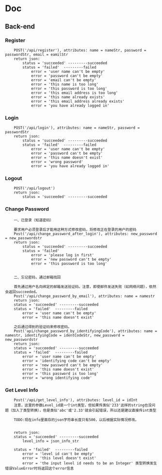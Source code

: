 # Doc

## Back-end

### Register
        POST('/api/register'), attributes: name = nameStr, password = passwordStr, email = eamilStr
        return json:
            status = 'succeeded' ---------succeeded
            status = 'failed'  ---------failed
                error = 'user name can't be empty'
                error = 'password can't be empty' 
                error = 'email can't be empty'
                error = 'this name is too long'
                error = 'this password is too long'
                error = 'this email address is too long'
                error = 'this name already exists'
                error = 'this email address already exists'
                error = 'you have already logged in'

### Login
        POST('/api/login'), attributes: name = nameStr, password = passwordStr
        return json:
            status = 'succeeded' ---------succeeded
            status = 'failed'  ---------failed
                error = 'user name can't be empty'
                error = 'password can't be empty' 
                error = 'this name doesn't exist'
                error = 'wrong password'
                error = 'you have already logged in'

### Logout
        POST('/api/logout')
        return json:
            status = 'succeeded' ---------succeeded

### Change Password
        一、已登录（知道密码）

        要求用户必须登录后才能用这种方式修改密码，将修改正在登录的用户的密码
        Post('/api/change_password_after_login'), attributes: new_password = new_passwordstr
        return json:
            status = 'succeeded' ---------succeeded
            status = 'failed'
                error = 'please log in first'
                error = 'new password can't be empty'
                error = 'this password is too long'


        二、忘记密码，通过邮箱找回

        首先通过用户名向绑定的邮箱发送验证码。注意，即使邮件发送失败（如网络问题），依然会返回succeeded。
        Post('/api/change_password_by_email'), attributes: name = namestr
        return json:
        status = 'succeeded' ---------succeeded
        status = 'failed'  ---------failed
            error = 'user name can't be empty'
            error = 'this name doesn't exist'

        之后通过得到的验证码来修改密码。
        Post('api/change_password_by_identifyingCode'), attributes: name = namestr, identifyingCode = identCodeStr, new_password = new_passwordstr
        return json:
        status = 'succeeded' ---------succeeded
        status = 'failed'  ---------failed
            error = 'user name can't be empty'
            error = 'identifying code can't be empty'
            error = 'new password can't be empty'
            error = 'this name doesn't exist'
            error = 'this password is too long'
            error = 'wrong identifying code'



### Get Level Info
        Post('/api/get_level_info'), attributes: level_id = idInt
        注意，这里的参数Level_id是一个int类型，但如果传类似'233'这样的string也没问题（加入了类型转换），但是类似'abc'或'2.33'就会引起错误，所以还是建议直接传int类型
        
        TODO:现在info里面存的json字符串长度只有500，以后根据实际情况修改。


        return json:
        status = 'succeeded' ---------succeeded
            level_info = json_info_str

        status = 'failed'  ---------failed
            error = 'level id can't be empty'
            error = 'this level doesn't exist'
            error = 'the input level id needs to be an Integer' 类型转换发生错误ValueError时将返回这个error信息
            